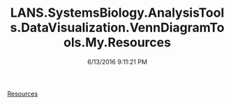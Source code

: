 ﻿---
title: LANS.SystemsBiology.AnalysisTools.DataVisualization.VennDiagramTools.My.Resources
date: 6/13/2016 9:11:21 PM
---

[Resources](T-LANS.SystemsBiology.AnalysisTools.DataVisualization.VennDiagramTools.My.Resources.Resources.html)

